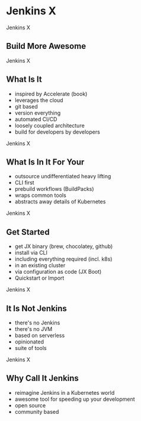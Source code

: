 <!-- .slide: class="dark center" -->

# Jenkins X


<!-- .slide: class="dark center" -->
<div class="label">Jenkins X</div>

## Build More Awesome


<!-- .slide: class="dark center" -->
<div class="label">Jenkins X</div>

## What Is It

* inspired by Accelerate (book)<!-- .element: class="fragment" -->
* leverages the cloud<!-- .element: class="fragment" -->
* git based<!-- .element: class="fragment" -->
* version everything<!-- .element: class="fragment" -->
* automated CI/CD<!-- .element: class="fragment" -->
* loosely coupled architecture<!-- .element: class="fragment" -->
* build for developers by developers<!-- .element: class="fragment" -->


<!-- .slide: class="dark center" -->
<div class="label">Jenkins X</div>

## What Is In It For Your

* outsource undifferentiated heavy lifting<!-- .element: class="fragment" -->
* CLI first<!-- .element: class="fragment" -->
* prebuild workflows (BuildPacks)<!-- .element: class="fragment" -->
* wraps common tools<!-- .element: class="fragment" -->
* abstracts away details of Kubernetes<!-- .element: class="fragment" -->


<!-- .slide: class="dark center" -->
<div class="label">Jenkins X</div>

## Get Started

* get JX binary (brew, chocolatey, github)
* install via CLI<!-- .element: class="fragment" -->
* including everything required (incl. k8s)<!-- .element: class="fragment" -->
* in an existing cluster<!-- .element: class="fragment" -->
* via configuration as code (JX Boot)<!-- .element: class="fragment" -->
* Quickstart or Import<!-- .element: class="fragment" -->


<!-- .slide: class="dark center" -->
<div class="label">Jenkins X</div>

## It Is Not Jenkins

* there's no Jenkins<!-- .element: class="fragment" -->
* there's no JVM<!-- .element: class="fragment" -->
* based on serverless<!-- .element: class="fragment" -->
* opinionated<!-- .element: class="fragment" -->
* suite of tools<!-- .element: class="fragment" -->


<!-- .slide: class="dark center" -->
<div class="label">Jenkins X</div>

## Why Call It Jenkins

* reimagine Jenkins in a Kubernetes world<!-- .element: class="fragment" -->
* awesome tool for speeding up your development<!-- .element: class="fragment" -->
* open source<!-- .element: class="fragment" -->
* community based<!-- .element: class="fragment" -->